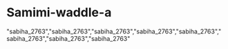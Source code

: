# Samimi-waddle-a
"sabiha_2763","sabiha_2763","sabiha_2763","sabiha_2763","sabiha_2763","sabiha_2763","sabiha_2763","sabiha_2763" 

